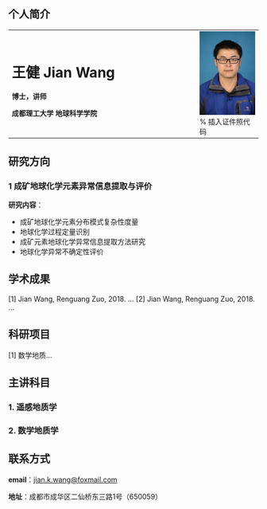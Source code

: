 ## 个人简介
<table border="0">
  <tr>
    <td width="75%">
      <h1>王健 Jian Wang</h1>
      <p><b>博士，讲师</b></p>
      <p><b>成都理工大学 地球科学学院</b></p>
    </td>
    <td width="25%">
      <img src="/wj_photo.jpg" width="100%">      % 插入证件照代码
    </td>
  </tr>
</table>

## 研究方向
### 1 成矿地球化学元素异常信息提取与评价
**研究内容**：
- 成矿地球化学元素分布模式复杂性度量
- 地球化学过程定量识别
- 成矿元素地球化学异常信息提取方法研究
- 地球化学异常不确定性评价

## 学术成果
[1] Jian Wang, Renguang Zuo, 2018. ...
[2] Jian Wang, Renguang Zuo, 2018. ...
## 科研项目
[1] 数学地质...
## 主讲科目

### 1. 遥感地质学

### 2. 数学地质学

## 联系方式

**email**：jian.k.wang@foxmail.com

**地址**：成都市成华区二仙桥东三路1号（650059）
